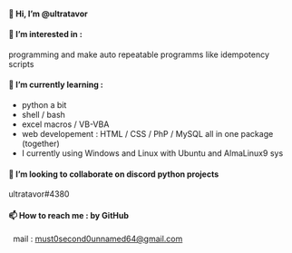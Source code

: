 #### 👋 Hi, I’m @ultratavor
#### 👀 I’m interested in :
   programming and make auto repeatable programms
   like idempotency scripts
#### 🌱 I’m currently learning :
-   python a bit
-   shell / bash
-   excel macros / VB-VBA
-   web developement :
       HTML / CSS / PhP / MySQL
       all in one package (together)
-   I currently using Windows and Linux with Ubuntu and AlmaLinux9 sys
   
#### 💞️ I’m looking to collaborate on discord python projects
   ultratavor#4380
#### 📫 How to reach me : by GitHub
&nbsp;    mail : must0second0unnamed64@gmail.com 

<!---
ultratavor/ultratavor is a ✨ special ✨ repository because its `README.md` (this file) appears on your GitHub profile.
You can click the Preview link to take a look at your changes.
--->
